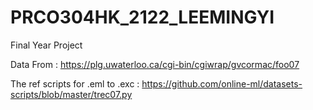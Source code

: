 # PRCO304HK_2122_LEEMINGYI
Final Year Project


Data From : https://plg.uwaterloo.ca/cgi-bin/cgiwrap/gvcormac/foo07

The ref scripts for .eml to .exc : https://github.com/online-ml/datasets-scripts/blob/master/trec07.py
